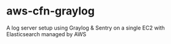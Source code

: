 # aws-cfn-graylog
A log server setup using Graylog &amp; Sentry on a single EC2 with Elasticsearch managed by AWS
